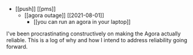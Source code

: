 - [[push]] [[pms]]
  - [[agora outage]] [[2021-08-01]]
    - [[you can run an agora in your laptop]]

I've been procrastinating constructively on making the Agora actually reliable. This is a log of why and how I intend to address reliability going forward.
